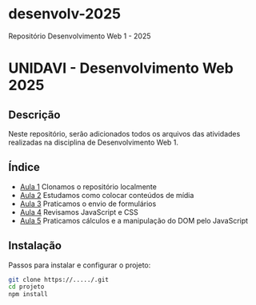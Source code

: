 # desenvolv-2025
Repositório Desenvolvimento Web 1 - 2025

# UNIDAVI - Desenvolvimento Web 2025

## Descrição
Neste repositório, serão adicionados todos os arquivos das atividades realizadas na disciplina de Desenvolvimento Web 1.

## Índice

- [Aula 1](#aula1)
    Clonamos o repositório localmente
- [Aula 2](#aula2)
    Estudamos como colocar conteúdos de mídia
- [Aula 3](#aula3)
    Praticamos o envio de formulários
- [Aula 4](#aula4)
    Revisamos JavaScript e CSS
- [Aula 5](#aula5)
    Praticamos cálculos e a manipulação do DOM pelo JavaScript

## Instalação
Passos para instalar e configurar o projeto:

```Bash
git clone https://...../.git
cd projeto
npm install
